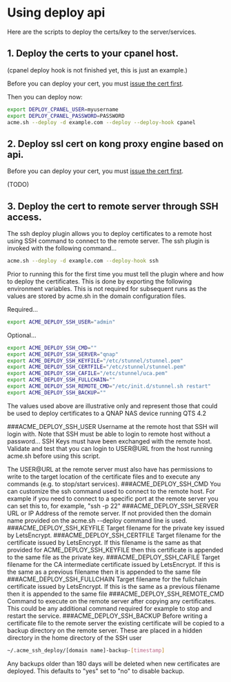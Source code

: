# Using deploy api

Here are the scripts to deploy the certs/key to the server/services.

## 1. Deploy the certs to your cpanel host.

(cpanel deploy hook is not finished yet, this is just an example.)

Before you can deploy your cert, you must [issue the cert first](https://github.com/Neilpang/acme.sh/wiki/How-to-issue-a-cert).

Then you can deploy now:

```sh
export DEPLOY_CPANEL_USER=myusername
export DEPLOY_CPANEL_PASSWORD=PASSWORD
acme.sh --deploy -d example.com --deploy --deploy-hook cpanel
```

## 2. Deploy ssl cert on kong proxy engine based on api.

Before you can deploy your cert, you must [issue the cert first](https://github.com/Neilpang/acme.sh/wiki/How-to-issue-a-cert).

(TODO)

## 3. Deploy the cert to remote server through SSH access.

The ssh deploy plugin allows you to deploy certificates to a remote host
using SSH command to connect to the remote server.  The ssh plugin is invoked
with the following command...

```bash
acme.sh --deploy -d example.com --deploy-hook ssh
```
Prior to running this for the first time you must tell the plugin where
and how to deploy the certificates.  This is done by exporting the following
environment variables.  This is not required for subsequent runs as the
values are stored by acme.sh in the domain configuration files.

Required...
```bash
export ACME_DEPLOY_SSH_USER="admin"
```
Optional...
```bash
export ACME_DEPLOY_SSH_CMD=""
export ACME_DEPLOY_SSH_SERVER="qnap"
export ACME_DEPLOY_SSH_KEYFILE="/etc/stunnel/stunnel.pem"
export ACME_DEPLOY_SSH_CERTFILE="/etc/stunnel/stunnel.pem"
export ACME_DEPLOY_SSH_CAFILE="/etc/stunnel/uca.pem"
export ACME_DEPLOY_SSH_FULLCHAIN=""
export ACME_DEPLOY_SSH_REMOTE_CMD="/etc/init.d/stunnel.sh restart"
export ACME_DEPLOY_SSH_BACKUP=""
```
The values used above are illustrative only and represent those that could 
be used to deploy certificates to a QNAP NAS device running QTS 4.2

###ACME_DEPLOY_SSH_USER
Username at the remote host that SSH will login with. Note that
SSH must be able to login to remote host without a password... SSH Keys
must have been exchanged with the remote host. Validate and test that you
can login to USER@URL from the host running acme.sh before using this script.

The USER@URL at the remote server must also have has permissions to write to
the target location of the certificate files and to execute any commands
(e.g. to stop/start services).
###ACME_DEPLOY_SSH_CMD
You can customize the ssh command used to connect to the remote host. For example
if you need to connect to a specific port at the remote server you can set this
to, for example, "ssh -p 22"
###ACME_DEPLOY_SSH_SERVER
URL or IP Address of the remote server.  If not provided then the domain
name provided on the acme.sh --deploy command line is used.
###ACME_DEPLOY_SSH_KEYFILE
Target filename for the private key issued by LetsEncrypt.
###ACME_DEPLOY_SSH_CERTFILE
Target filename for the certificate issued by LetsEncrypt.  If this filename
is the same as that provided for ACME_DEPLOY_SSH_KEYFILE then this certificate
is appended to the same file as the private key.
###ACME_DEPLOY_SSH_CAFILE
Target filename for the CA intermediate certificate issued by LetsEncrypt.
If this is the same as a previous filename then it is appended to the same
file
###ACME_DEPLOY_SSH_FULLCHAIN
Target filename for the fullchain certificate issued by LetsEncrypt.
If this is the same as a previous filename then it is appended to the same
file
###ACME_DEPLOY_SSH_REMOTE_CMD
Command to execute on the remote server after copying any certificates.  This
could be any additional command required for example to stop and restart
the service.
###ACME_DEPLOY_SSH_BACKUP
Before writing a certificate file to the remote server the existing
certificate will be copied to a backup directory on the remote server.
These are placed in a hidden directory in the home directory of the SSH
user
```bash
~/.acme_ssh_deploy/[domain name]-backup-[timestamp]
```
Any backups older than 180 days will be deleted when new certificates
are deployed.  This defaults to "yes" set to "no" to disable backup.
